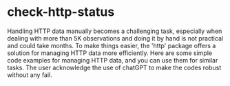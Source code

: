 # check-http-status
Handling HTTP data manually becomes a challenging task, especially when dealing with more than 5K observations and doing it by hand is not
practical and could take months. To make things easier, the 'http' package offers a solution for managing HTTP data more efficiently.
Here are some simple code examples for managing HTTP data, and you can use them for similar tasks. The user acknowledge the use of chatGPT to
make the codes robust without any fail. 
